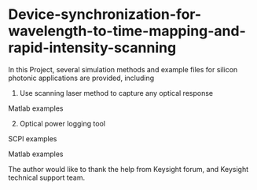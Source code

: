 # Device-synchronization-for-wavelength-to-time-mapping-and-rapid-intensity-scanning
In this Project, several simulation methods and example files for silicon photonic applications are provided, including
1. Use scanning laser method to capture any optical response

  Matlab examples
  
2. Optical power logging tool

  SCPI examples
  
  Matlab examples







The author would like to thank the help from Keysight forum, and Keysight technical support team. 
